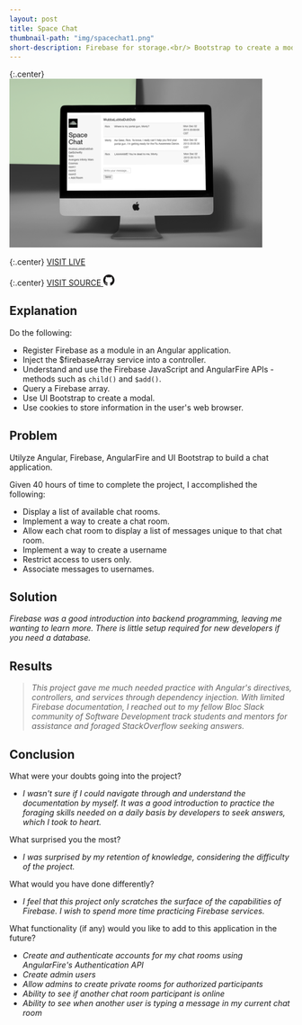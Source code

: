 ```yaml
---
layout: post
title: Space Chat
thumbnail-path: "img/spacechat1.png"
short-description: Firebase for storage.<br/> Bootstrap to create a modal.<br/> Built on Angular.
---
```


{:.center}
<img src="/img/spacechat1.png" alt="Space Chat" style="width: 450px;"/>

{:.center}
[VISIT LIVE](https://neidley-space-chat.herokuapp.com/)

{:.center}
[VISIT SOURCE <img src="/img/github-logo.png" alt="GitHub Logo" style="width: 20px;"/>](https://github.com/Neidley/space-chat)

## Explanation

Do the following:

* Register Firebase as a module in an Angular application.
* Inject the $firebaseArray service into a controller.
* Understand and use the Firebase JavaScript and AngularFire APIs - methods such as `child()` and `$add()`.
* Query a Firebase array.
* Use UI Bootstrap to create a modal.
* Use cookies to store information in the user's web browser.

## Problem

Utilyze Angular, Firebase, AngularFire and UI Bootstrap to build a chat application.

Given 40 hours of time to complete the project, I accomplished the following:

* Display a list of available chat rooms.
* Implement a way to create a chat room.
* Allow each chat room to display a list of messages unique to that chat room.
* Implement a way to create a username
* Restrict access to users only.
* Associate messages to usernames.

## Solution

_Firebase was a good introduction into backend programming, leaving me wanting to learn more. There is little setup required for new developers if you need a database._

## Results

> _This project gave me much needed practice with Angular's directives, controllers, and services through dependency injection. With limited Firebase documentation, I reached out to my fellow Bloc Slack community of Software Development track students and mentors for assistance and foraged StackOverflow seeking answers._

## Conclusion

What were your doubts going into the project?

* _I wasn't sure if I could navigate through and understand the documentation by myself. It was a good introduction to practice the foraging skills needed on a daily basis by developers to seek answers, which I took to heart._

What surprised you the most?

* _I was surprised by my retention of knowledge, considering the difficulty of the project._

What would you have done differently?

* _I feel that this project only scratches the surface of the capabilities of Firebase. I wish to spend more time practicing Firebase services._

What functionality (if any) would you like to add to this application in the future?

* _Create and authenticate accounts for my chat rooms using AngularFire's Authentication API_
* _Create admin users_
* _Allow admins to create private rooms for authorized participants_
* _Ability to see if another chat room participant is online_
* _Ability to see when another user is typing a message in my current chat room_
